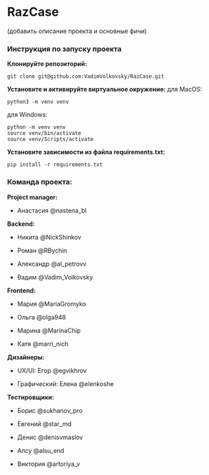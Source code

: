 # RazCase
(добавить описание проекта и основные фичи)

### Инструкция по запуску проекта
**Клонируйте репозиторий:**
```
git clone git@github.com:VadimVolkovsky/RazCase.git
```

**Установите и активируйте виртуальное окружение:**
для MacOS:
```
python3 -m venv venv
```

для Windows:
```
python -m venv venv
source venv/bin/activate
source venv/Scripts/activate
```
**Установите зависимости из файла requirements.txt:**
```
pip install -r requirements.txt
```


### Команда проекта: 

**Project manager:**

- Анастасия @nastena_bl



**Backend:**

- Никита @NickShinkov

- Роман @RBychin

- Александр @al_petrovv

- Вадим @Vadim_Volkovsky



**Frontend:** 

- Мария @MariaGromyko

- Ольга @olga948

- Марина @MarinaChip

- Катя @marri_nich



**Дизайнеры:**

- UX/UI: Егор @egvikhrov

- Графический: Елена @elenkoshe



**Тестировщики:**

- Борис @sukhanov_pro

- Евгений @star_md

- Денис @denisvmaslov

- Алсу @alsu_end

- Виктория @artoriya_v
